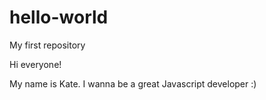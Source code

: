 # hello-world
My first repository

Hi everyone!

My name is Kate. I wanna be a great Javascript developer :)
